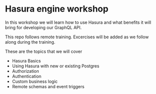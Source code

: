 # Hasura engine workshop

In this workshop we will learn how to use Hasura and what benefits it will bring for developing our GraphQL API.

This repo follows remote training. Excercises will be added as we follow along during the training. 

These are the topics that we will cover
- Hasura Basics
- Using Hasura with new or existing Postgres
- Authorization
- Authentication
- Custom business logic
- Remote schemas and event triggers

